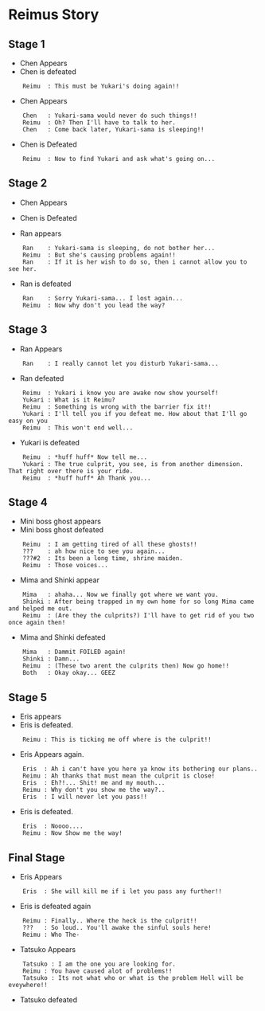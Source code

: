 Reimus Story
============

Stage 1
-------

* Chen Appears
* Chen is defeated
```
    Reimu  : This must be Yukari's doing again!!
```
* Chen Appears
```
    Chen   : Yukari-sama would never do such things!!
    Reimu  : Oh? Then I'll have to talk to her.
    Chen   : Come back later, Yukari-sama is sleeping!!
```
* Chen is Defeated
```
    Reimu  : Now to find Yukari and ask what's going on...
```
Stage 2
-------
* Chen Appears
* Chen is Defeated

* Ran appears 
```
    Ran    : Yukari-sama is sleeping, do not bother her... 
    Reimu  : But she's causing problems again!!
    Ran    : If it is her wish to do so, then i cannot allow you to see her.
```
* Ran is defeated
```
    Ran    : Sorry Yukari-sama... I lost again...
    Reimu  : Now why don't you lead the way?
```
Stage 3
-------

* Ran Appears
```
    Ran    : I really cannot let you disturb Yukari-sama...
```
* Ran defeated 
```
    Reimu  : Yukari i know you are awake now show yourself!
    Yukari : What is it Reimu?
    Reimu  : Something is wrong with the barrier fix it!! 
    Yukari : I'll tell you if you defeat me. How about that I'll go easy on you
    Reimu  : This won't end well...
```
* Yukari is defeated 
```
    Reimu  : *huff huff* Now tell me...
    Yukari : The true culprit, you see, is from another dimension. That right over there is your ride.
    Reimu  : *huff huff* Ah Thank you...
```
Stage 4
-------

* Mini boss ghost appears
* Mini boss ghost defeated
```
    Reimu  : I am getting tired of all these ghosts!!
    ???    : ah how nice to see you again...
    ???#2  : Its been a long time, shrine maiden.
    Reimu  : Those voices...
```
* Mima and Shinki appear
```
    Mima   : ahaha... Now we finally got where we want you.
    Shinki : After being trapped in my own home for so long Mima came and helped me out.
    Reimu  : (Are they the culprits?) I'll have to get rid of you two once again then!
```
* Mima and Shinki defeated
```
    Mima   : Dammit FOILED again!
    Shinki : Damn...
    Reimu  : (These two arent the culprits then) Now go home!!
    Both   : Okay okay... GEEZ
```
Stage 5
-------

* Eris appears
* Eris is defeated.
```
    Reimu : This is ticking me off where is the culprit!!
```
* Eris Appears again.
```
    Eris  : Ah i can't have you here ya know its bothering our plans..
    Reimu : Ah thanks that must mean the culprit is close!
    Eris  : Eh?!... Shit! me and my mouth...
    Reimu : Why don't you show me the way?..
    Eris  : I will never let you pass!!
```
* Eris is defeated.
```
    Eris  : Noooo....
    Reimu : Now Show me the way!
```
Final Stage
-----------
* Eris Appears 
```
    Eris  : She will kill me if i let you pass any further!!
```
* Eris is defeated again
```
    Reimu : Finally.. Where the heck is the culprit!!
    ???   : So loud.. You'll awake the sinful souls here!
    Reimu : Who The-
```
* Tatsuko Appears
```
    Tatsuko : I am the one you are looking for. 
    Reimu : You have caused alot of problems!!
    Tatsuko : Its not what who or what is the problem Hell will be eveywhere!!
```
* Tatsuko defeated
